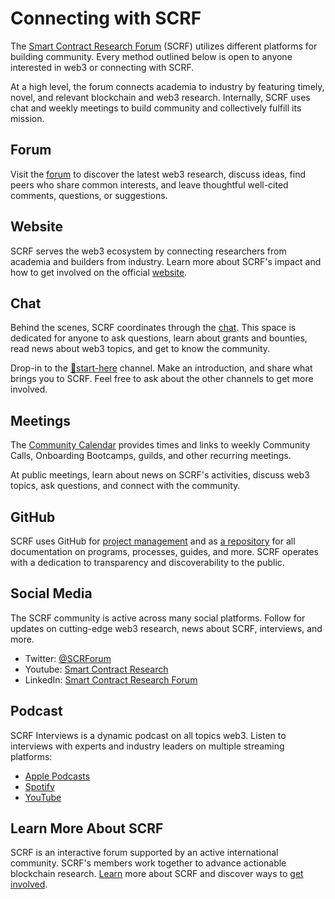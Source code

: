 # Connecting with SCRF

The [Smart Contract Research Forum](https://www.smartcontractresearch.org/) (SCRF) utilizes different platforms for building community. Every method outlined below is open to anyone interested in web3 or connecting with SCRF. 

At a high level, the forum connects academia to industry by featuring timely, novel, and relevant blockchain and web3 research. Internally, SCRF uses chat and weekly meetings to build community and collectively fulfill its mission.

## Forum

Visit the [forum](https://www.smartcontractresearch.org/) to discover the latest web3 research, discuss ideas, find peers who share common interests, and leave thoughtful well-cited comments, questions, or suggestions.

## Website

SCRF serves the web3 ecosystem by connecting researchers from academia and builders from industry. Learn more about SCRF's impact and how to get involved on the official [website](https://www.scrf.io/).

## Chat

Behind the scenes, SCRF coordinates through the [chat](https://discord.com/invite/BPqN5mjzeC). This space is dedicated for anyone to ask questions, learn about grants and bounties, read news about web3 topics, and get to know the community.

Drop-in to the [🏁start-here](https://discordapp.com/channels/784234332617048065/962837574991376494) channel. Make an introduction, and share what brings you to SCRF. Feel free to ask about the other channels to get more involved.

## Meetings

The [Community Calendar](https://calendar.google.com/calendar/u/0/embed?src=null@scrf.io&ctz=America/Los_Angeles) provides times and links to weekly Community Calls, Onboarding Bootcamps, guilds, and other recurring meetings.

At public meetings, learn about news on SCRF's activities, discuss web3 topics, ask questions, and connect with the community.

## GitHub

SCRF uses GitHub for [project management](https://github.com/orgs/smartcontractresearchforum/projects?query=is%3Aopen&type=new) and as [a repository](https://github.com/smartcontractresearchforum/docs) for all documentation on programs, processes, guides, and more. SCRF operates with a dedication to transparency and discoverability to the public.

## Social Media

The SCRF community is active across many social platforms. Follow for updates on cutting-edge web3 research, news about SCRF, interviews, and more.

* Twitter: [@SCRForum](https://twitter.com/SCRForum)
* Youtube: [Smart Contract Research](https://www.youtube.com/channel/UCSA8Xu-rCemVuoBG2s449UQ)
* LinkedIn: [Smart Contract Research Forum](https://www.linkedin.com/company/smart-contract-research-forum)

## Podcast

SCRF Interviews is a dynamic podcast on all topics web3. Listen to interviews with experts and industry leaders on multiple streaming platforms:

* [Apple Podcasts](https://podcasts.apple.com/us/podcast/scrf-interviews/id1604680971)
* [Spotify](https://www.google.com/url?q=https://open.spotify.com/show/4RlyfwE7pSCTHvc5OabEDv&sa=D&source=docs&ust=1659373818148228&usg=AOvVaw1FSPOSY2zhkeRJZ3Hs6pFp)
* [YouTube](https://www.youtube.com/watch?v=5kDKSsNks8w&list=PLM6XYWcweAF0NRLrkdPwryKXZGV3vE2Mx)

## Learn More About SCRF

SCRF is an interactive forum supported by an active international community. SCRF's members work together to advance actionable blockchain research. [Learn](https://github.com/smartcontractresearchforum/docs) more about SCRF and discover ways to [get involved](https://github.com/smartcontractresearchforum/docs/blob/main/en/content_connecting_with_scrf.md).
